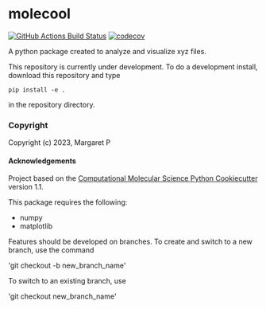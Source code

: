 molecool
==============================
[//]: # (Badges)
[![GitHub Actions Build Status](https://github.com/REPLACE_WITH_OWNER_ACCOUNT/molecool/workflows/CI/badge.svg)](https://github.com/REPLACE_WITH_OWNER_ACCOUNT/molecool/actions?query=workflow%3ACI)
[![codecov](https://codecov.io/gh/REPLACE_WITH_OWNER_ACCOUNT/molecool/branch/main/graph/badge.svg)](https://codecov.io/gh/REPLACE_WITH_OWNER_ACCOUNT/molecool/branch/main)


A python package created to analyze and visualize xyz files.

This repository is currently under development. To do a development install, download this repository and type

`pip install -e .`

in the repository directory.

### Copyright

Copyright (c) 2023, Margaret P


#### Acknowledgements
 
Project based on the 
[Computational Molecular Science Python Cookiecutter](https://github.com/molssi/cookiecutter-cms) version 1.1.

This package requires the following:
- numpy
- matplotlib


Features should be developed on branches. 
To create and switch to a new branch, use the command

'git checkout -b new_branch_name'

To switch to an existing branch, use

'git checkout new_branch_name'